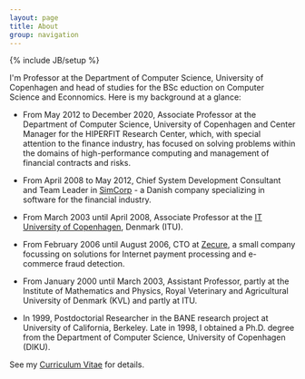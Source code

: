 ```yaml
---
layout: page
title: About
group: navigation
---
```

{% include JB/setup %}

I'm Professor at the Department of Computer Science, University of
Copenhagen and head of studies for the BSc eduction on Computer
Science and Econnomics. Here is my background at a glance:

* From May 2012 to December 2020, Associate Professor at the
Department of Computer Science, University of Copenhagen and
Center Manager for the HIPERFIT Research Center, which, with special
attention to the finance industry, has focused on solving problems
within the domains of high-performance computing and management of
financial contracts and risks.

* From April 2008 to May 2012, Chief System Development Consultant and
Team Leader in [SimCorp](http://www.simcorp.com) - a Danish company
specializing in software for the financial industry.

* From March 2003 until April 2008, Associate Professor at the [IT
University of Copenhagen](http://www.itu.dk), Denmark (ITU).

* From February 2006 until August 2006, CTO at
[Zecure](http://www.zecure.com), a small company focussing on
solutions for Internet payment processing and e-commerce fraud
detection.

* From January 2000 until March 2003, Assistant Professor, partly at the
Institute of Mathematics and Physics, Royal Veterinary and
Agricultural University of Denmark (KVL) and partly at ITU.

* In 1999, Postdoctorial Researcher in the BANE research project at
University of California, Berkeley. Late in 1998, I obtained a
Ph.D. degree from the Department of Computer Science, University of
Copenhagen (DIKU).

See my [Curriculum Vitae](/cv.html) for details.
